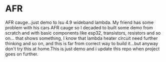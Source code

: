 # AFR
AFR cauge...just demo to lsu 4.9 wideband lambda.
My friend has some problem with his cars AFR cauge so I decaded to built some demo from scratch and with basic components like esp32, transistors, resistors and so on... that shows something, I know that lambda heater circuit need further thinking and so on, and this is far from correct way to build it...but anyway don't try this at home.This is just demo and i update this repo when project goes on further.
